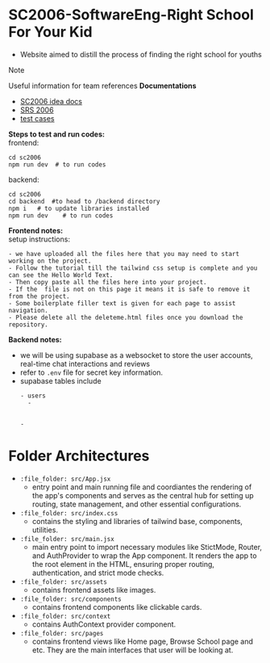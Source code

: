 # SC2006-SoftwareEng-Right School For Your Kid
- Website aimed to distill the process of finding the right school for youths

> [!NOTE]
> Useful information for team references
**Documentations**  
- [SC2006 idea docs](https://docs.google.com/document/d/1Fj-vPyJnf7ix3onUE3jTrdtBB-NYlnRz9uBgXQvdWAE/edit?usp=sharing)
- [SRS 2006](https://entuedu-my.sharepoint.com/:w:/r/personal/ykang008_e_ntu_edu_sg/_layouts/15/Doc.aspx?sourcedoc=%7B7C2D36C1-69E1-4F04-882E-622DAB463400%7D&file=SRS%202006.docx&action=default&mobileredirect=true&wdOrigin=WAC.WORD.HOME-BUTTON%2CAPPHOME-WEB.FILEBROWSER.RECENT&wdPreviousSession=59369843-28ac-4b6c-85ca-2faf2c444719&wdPreviousSessionSrc=AppHomeWeb&ct=1730441720975)
- [test cases](https://entuedu-my.sharepoint.com/:w:/g/personal/leep0066_e_ntu_edu_sg/EeBc_fuksGFJkLcF2fgWmkIB5CWCkqzDZ0Nz0vkeBZC3lA?e=Lk9qqH)

**Steps to test and run codes:**  
frontend:  
```
cd sc2006  
npm run dev  # to run codes
```
backend:  
```
cd sc2006
cd backend  #to head to /backend directory 
npm i   # to update libraries installed
npm run dev    # to run codes
```

**Frontend notes:**  
setup instructions:  
```
- we have uploaded all the files here that you may need to start working on the project.
- Follow the tutorial till the tailwind css setup is complete and you can see the Hello World Text.
- Then copy paste all the files here into your project.
- If the  file is not on this page it means it is safe to remove it from the project.
- Some boilerplate filler text is given for each page to assist navigation.
- Please delete all the deleteme.html files once you download the repository.
```

**Backend notes:**  
- we will be using supabase as a websocket to store the user accounts, real-time chat interactions and reviews
- refer to `.env` file for secret key information.  
- supabase tables include
  ```
  - users
    -


  -
  ```
  
# Folder Architectures 
- `:file_folder: src/App.jsx`
  - entry point and main running file and coordiantes the rendering of the app's components and serves as the central hub for setting up routing, state management, and other essential configurations.
- `:file_folder: src/index.css`
  - contains the styling and libraries of tailwind base, components, utilities.
- `:file_folder: src/main.jsx`
  - main entry point to import necessary modules like StictMode, Router, and AuthProvider to wrap the App component. It renders the app to the root element in the HTML, ensuring proper routing, authentication, and strict mode checks.
- `:file_folder: src/assets`
  - contains frontend assets like images.
- `:file_folder: src/components`
  - contains frontend components like clickable cards.
- `:file_folder: src/context`
  - contains AuthContext provider component.
- `:file_folder: src/pages`
  - contains frontend views like Home page, Browse School page and etc. They are the main interfaces that user will be looking at.
